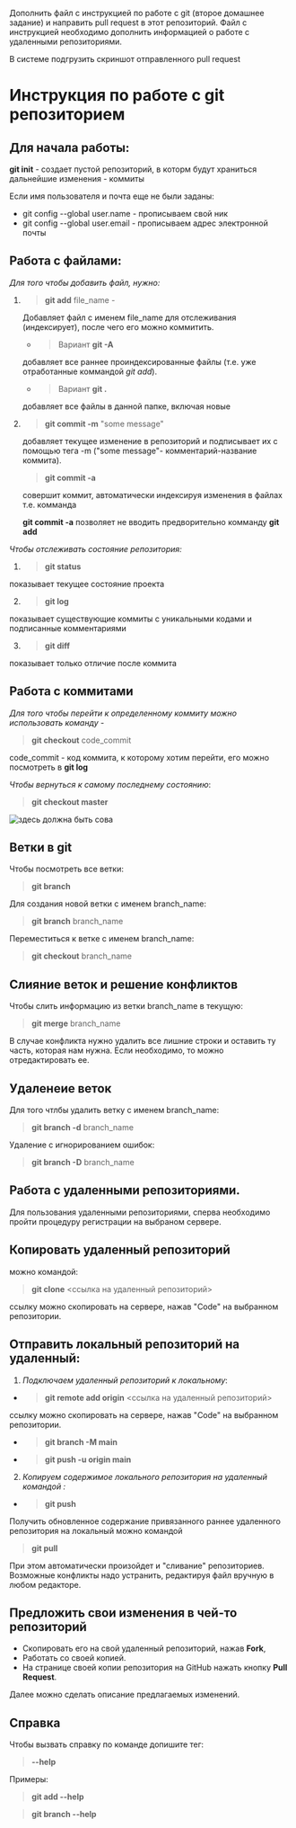 Дополнить файл с инструкцией по работе с git (второе домашнее задание) и направить pull request в этот репозиторий. Файл с инструкцией необходимо дополнить информацией о работе с удаленными репозиториями.

В системе подгрузить скриншот отправленного pull request


# Инструкция по работе с git репозиторием

## Для начала работы:
__git init__ - создает пустой репозиторий, в которм будут храниться дальнейшие изменения - коммиты

Если имя пользователя и почта еще не были заданы:

* git config --global user.name  - прописываем свой ник
* git config --global user.email - прописываем адрес электронной почты

## Работа с файлами:
*Для того чтобы добавить файл, нужно:*
1. >__git add__ file_name -

   Добавляет файл с именем file_name для отслеживания (индексирует), после чего его можно коммитить.

   * >Вариант __git -A__ 

   добавляет все раннее проиндексированные файлы (т.е. уже отработанные коммандой *git add*).

   * >Вариант __git .__   
   
   добавляет все файлы в данной папке, включая новые
2. >**git commit -m** "some message"

   добавляет текущее изменение в репозиторий и подписывает
    их с помощью тега -m ("some message"- комментарий-название коммита).

   >**git commit -a** 

   совершит коммит, автоматически индексируя изменения в файлах т.е. комманда 

   **git commit -a** позволяет не вводить предворительно комманду **git add** 

 *Чтобы отслеживать состояние репозитория:*

1. > **git status** 

 показывает текущее состояние проекта

2. >**git log** 

 показывает существующие коммиты с уникальными кодами и подписанные комментариями

3. >**git diff**   

показывает только отличие после коммита

## Работа с коммитами
*Для того чтобы перейти к определенному коммиту
можно использовать команду* -

>**git checkout** code_commit

code_commit - код коммита, к которому хотим перейти, его можно посмотреть в __git log__


*Чтобы вернуться к самому последнему состоянию*:
>**git checkout master**

![здесь должна быть сова](sova.jpg)


 ## Ветки в git
 Чтобы посмотреть все ветки:
 >**git branch**

Для создания новой ветки с именем branch_name:

 >**git branch** branch_name


Переместиться к ветке с именем branch_name:
 > **git checkout** branch_name

 ## Слияние веток и решение конфликтов
 Чтобы слить информацию из ветки branch_name в текущую:
  >**git merge** branch_name

 В случае конфликта нужно удалить все лишние строки и оставить ту часть, которая нам нужна. Если необходимо, то можно отредактировать ее.

 ## Удаленеие веток
 Для того чтлбы удалить ветку с именем branch_name:
  >**git branch -d** branch_name

 Удаление с игнорированием ошибок:
  >**git branch -D** branch_name

  
##  Работа с удаленными репозиториями.

Для пользования удаленными репозиториями,
сперва необходимо пройти процедуру регистрации
на выбраном сервере.
## Копировать удаленный репозиторий 
можно командой:
> **git clone** <ссылка на удаленный репозиторий>

 ссылку можно скопировать на сервере, нажав "Code" на выбранном репозитории.


## Отправить локальный репозиторий на удаленный:
 
 1. *Подключаем удаленный репозиторий к локальному*:

 * >**git remote add origin** <ссылка на удаленный репозиторий>

ссылку можно скопировать на сервере, нажав "Code" на выбранном репозитории.

* >**git branch -M main**

* >**git push -u origin main**

 2. *Копируем содержимое локального репозитория на удаленный командой :*

  * > **git push**

 Получить обновленное содержание привязанного раннее удаленного репозитория на локальный можно командой 
> **git pull**

При этом автоматически произойдет и "сливание" репозиториев. Возможные конфликты надо устранить, редактируя файл вручную в любом редакторе. 

## Предложить свои изменения в чей-то репозиторий 

* Cкопировать его на свой удаленный репозиторий, нажав **Fork**,
* Работать со своей копией.
* На странице своей копии репозитория на GitHub нажать кнопку **Pull Request**.

 Далее можно сделать описание предлагаемых изменений.


  ## Справка
  Чтобы вызвать справку по команде допишите тег:
  >**--help**

  Примеры:

  >**git add --help**

  >**git branch --help**

  
